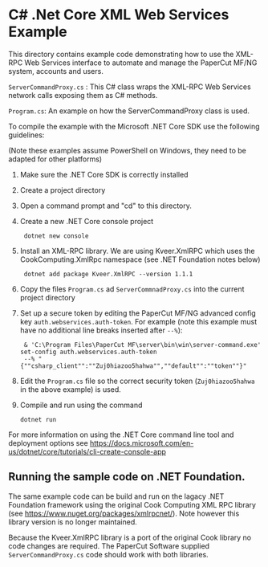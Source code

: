 # C# .Net Core XML Web Services Example

This directory contains example code demonstrating how to use the XML-RPC 
Web Services interface to automate and manage the PaperCut MF/NG system, accounts and users.

`ServerCommandProxy.cs` : This C# class wraps the XML-RPC Web Services network calls
exposing them as C# methods.

`Program.cs`: An example on how the ServerCommandProxy class is used.

To compile the example with the Microsoft .NET Core SDK use the following guidelines:

(Note these examples assume PowerShell on Windows, they need to be adapted for other platforms)

1. Make sure the .NET Core SDK is correctly installed

2. Create a project directory

3. Open a command prompt and "cd" to this directory.

4. Create a new .NET Core console project

        dotnet new console

4. Install an XML-RPC library. We are using Kveer.XmlRPC which uses the CookComputing.XmlRpc namespace
(see .NET Foundation notes below)

        dotnet add package Kveer.XmlRPC --version 1.1.1

8. Copy the files `Program.cs` ad `ServerCommnadProxy.cs` into the current project directory

9. Set up a secure token by editing the PaperCut MF/NG advanced config key `auth.webservices.auth-token`.
For example (note this example must have no additional line breaks inserted after `--%`):

        & 'C:\Program Files\PaperCut MF\server\bin\win\server-command.exe' set-config auth.webservices.auth-token
        --% "{""csharp_client"":""Zuj0hiazoo5hahwa"",""default"":""token""}"

10. Edit the `Program.cs` file so the correct security token (`Zuj0hiazoo5hahwa` in the above example) is used.

11. Compile and run using the command

        dotnet run

For more information on using the .NET Core command line tool and deployment options see
https://docs.microsoft.com/en-us/dotnet/core/tutorials/cli-create-console-app

## Running the sample code on .NET Foundation.

The same example code can be build and run on the lagacy .NET Foundation framework using the original
Cook Computing XML RPC library (see https://www.nuget.org/packages/xmlrpcnet/). Note however this library version is
no longer maintained.

Because the Kveer.XmlRPC library is a port of the original Cook library no code changes are required. The PaperCut Software
supplied `ServerCommandProxy.cs` code should work with both libraries.
